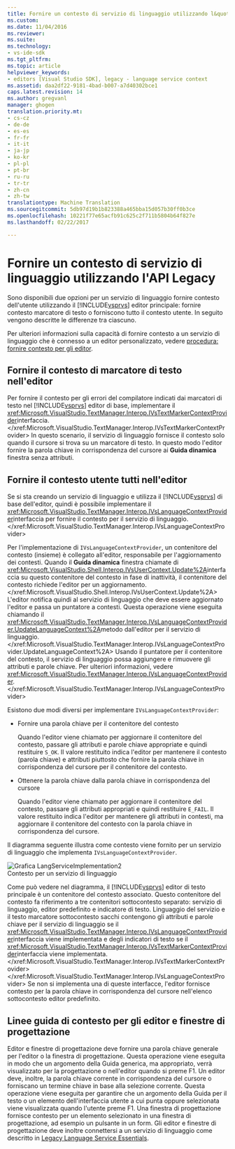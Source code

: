 ```yaml
---
title: Fornire un contesto di servizio di linguaggio utilizzando l&quot;API Legacy | Documenti di Microsoft
ms.custom: 
ms.date: 11/04/2016
ms.reviewer: 
ms.suite: 
ms.technology:
- vs-ide-sdk
ms.tgt_pltfrm: 
ms.topic: article
helpviewer_keywords:
- editors [Visual Studio SDK], legacy - language service context
ms.assetid: daa2df22-9181-4bad-b007-a7d40302bce1
caps.latest.revision: 14
ms.author: gregvanl
manager: ghogen
translation.priority.mt:
- cs-cz
- de-de
- es-es
- fr-fr
- it-it
- ja-jp
- ko-kr
- pl-pl
- pt-br
- ru-ru
- tr-tr
- zh-cn
- zh-tw
translationtype: Machine Translation
ms.sourcegitcommit: 5db97d19b1b823388a465bba15d057b30ff0b3ce
ms.openlocfilehash: 10221f77e65acfb91c625c2f711b5804b64f827e
ms.lasthandoff: 02/22/2017

---
```

# <a name="providing-a-language-service-context-by-using-the-legacy-api"></a>Fornire un contesto di servizio di linguaggio utilizzando l'API Legacy
Sono disponibili due opzioni per un servizio di linguaggio fornire contesto dell'utente utilizzando il [!INCLUDE[vsprvs](../code-quality/includes/vsprvs_md.md)] editor principale: fornire contesto marcatore di testo o forniscono tutto il contesto utente. In seguito vengono descritte le differenze tra ciascuno.  
  
 Per ulteriori informazioni sulla capacità di fornire contesto a un servizio di linguaggio che è connesso a un editor personalizzato, vedere [procedura: fornire contesto per gli editor](../extensibility/how-to-provide-context-for-editors.md).  
  
## <a name="provide-text-marker-context-to-the-editor"></a>Fornire il contesto di marcatore di testo nell'editor  
 Per fornire il contesto per gli errori del compilatore indicati dai marcatori di testo nel [!INCLUDE[vsprvs](../code-quality/includes/vsprvs_md.md)] editor di base, implementare il <xref:Microsoft.VisualStudio.TextManager.Interop.IVsTextMarkerContextProvider>interfaccia.</xref:Microsoft.VisualStudio.TextManager.Interop.IVsTextMarkerContextProvider> In questo scenario, il servizio di linguaggio fornisce il contesto solo quando il cursore si trova su un marcatore di testo. In questo modo l'editor fornire la parola chiave in corrispondenza del cursore ai **Guida dinamica** finestra senza attributi.  
  
## <a name="provide-all-user-context-to-the-editor"></a>Fornire il contesto utente tutti nell'editor  
 Se si sta creando un servizio di linguaggio e utilizza il [!INCLUDE[vsprvs](../code-quality/includes/vsprvs_md.md)] di base dell'editor, quindi è possibile implementare il <xref:Microsoft.VisualStudio.TextManager.Interop.IVsLanguageContextProvider>interfaccia per fornire il contesto per il servizio di linguaggio.</xref:Microsoft.VisualStudio.TextManager.Interop.IVsLanguageContextProvider>  
  
 Per l'implementazione di `IVsLanguageContextProvider`, un contenitore del contesto (insieme) è collegato all'editor, responsabile per l'aggiornamento dei contesti. Quando il **Guida dinamica** finestra chiamate di <xref:Microsoft.VisualStudio.Shell.Interop.IVsUserContext.Update%2A>interfaccia su questo contenitore del contesto in fase di inattività, il contenitore del contesto richiede l'editor per un aggiornamento.</xref:Microsoft.VisualStudio.Shell.Interop.IVsUserContext.Update%2A> L'editor notifica quindi al servizio di linguaggio che deve essere aggiornato l'editor e passa un puntatore a contesti. Questa operazione viene eseguita chiamando il <xref:Microsoft.VisualStudio.TextManager.Interop.IVsLanguageContextProvider.UpdateLanguageContext%2A>metodo dall'editor per il servizio di linguaggio.</xref:Microsoft.VisualStudio.TextManager.Interop.IVsLanguageContextProvider.UpdateLanguageContext%2A> Usando il puntatore per il contenitore del contesto, il servizio di linguaggio possa aggiungere e rimuovere gli attributi e parole chiave. Per ulteriori informazioni, vedere <xref:Microsoft.VisualStudio.TextManager.Interop.IVsLanguageContextProvider>.</xref:Microsoft.VisualStudio.TextManager.Interop.IVsLanguageContextProvider>  
  
 Esistono due modi diversi per implementare `IVsLanguageContextProvider`:  
  
-   Fornire una parola chiave per il contenitore del contesto  
  
     Quando l'editor viene chiamato per aggiornare il contenitore del contesto, passare gli attributi e parole chiave appropriate e quindi restituire `S_OK`. Il valore restituito indica l'editor per mantenere il contesto (parola chiave) e attributi piuttosto che fornire la parola chiave in corrispondenza del cursore per il contenitore del contesto.  
  
-   Ottenere la parola chiave dalla parola chiave in corrispondenza del cursore  
  
     Quando l'editor viene chiamato per aggiornare il contenitore del contesto, passare gli attributi appropriati e quindi restituire `E_FAIL`. Il valore restituito indica l'editor per mantenere gli attributi in contesti, ma aggiornare il contenitore del contesto con la parola chiave in corrispondenza del cursore.  
  
 Il diagramma seguente illustra come contesto viene fornito per un servizio di linguaggio che implementa `IVsLanguageContextProvider`.  
  
 ![Grafica LangServiceImplementation2](~/extensibility/media/vslanguageservice2.gif "vsLanguageService2")  
Contesto per un servizio di linguaggio  
  
 Come può vedere nel diagramma, il [!INCLUDE[vsprvs](../code-quality/includes/vsprvs_md.md)] editor di testo principale è un contenitore del contesto associato. Questo contenitore del contesto fa riferimento a tre contenitori sottocontesto separato: servizio di linguaggio, editor predefinito e indicatore di testo. Linguaggio del servizio e il testo marcatore sottocontesto sacchi contengono gli attributi e parole chiave per il servizio di linguaggio se il <xref:Microsoft.VisualStudio.TextManager.Interop.IVsLanguageContextProvider>interfaccia viene implementata e degli indicatori di testo se il <xref:Microsoft.VisualStudio.TextManager.Interop.IVsTextMarkerContextProvider>interfaccia viene implementata.</xref:Microsoft.VisualStudio.TextManager.Interop.IVsTextMarkerContextProvider> </xref:Microsoft.VisualStudio.TextManager.Interop.IVsLanguageContextProvider> Se non si implementa una di queste interfacce, l'editor fornisce contesto per la parola chiave in corrispondenza del cursore nell'elenco sottocontesto editor predefinito.  
  
## <a name="context-guidelines-for-editors-and-designers"></a>Linee guida di contesto per gli editor e finestre di progettazione  
 Editor e finestre di progettazione deve fornire una parola chiave generale per l'editor o la finestra di progettazione. Questa operazione viene eseguita in modo che un argomento della Guida generica, ma appropriato, verrà visualizzato per la progettazione o nell'editor quando si preme F1. Un editor deve, inoltre, la parola chiave corrente in corrispondenza del cursore o forniscano un termine chiave in base alla selezione corrente. Questa operazione viene eseguita per garantire che un argomento della Guida per il testo o un elemento dell'interfaccia utente a cui punta oppure selezionata viene visualizzata quando l'utente preme F1. Una finestra di progettazione fornisce contesto per un elemento selezionato in una finestra di progettazione, ad esempio un pulsante in un form. Gli editor e finestre di progettazione deve inoltre connettersi a un servizio di linguaggio come descritto in [Legacy Language Service Essentials](../extensibility/internals/legacy-language-service-essentials.md).
